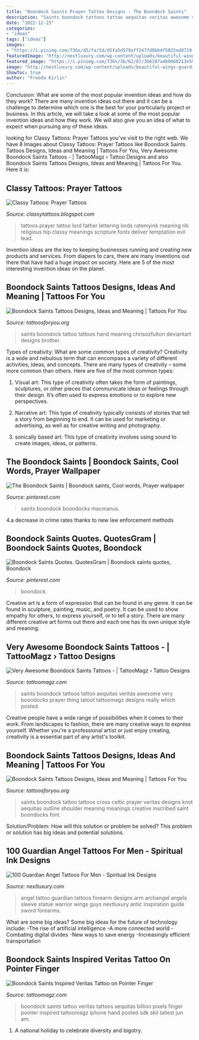 ```yaml
---
title: "Boondock Saints Prayer Tattoo Designs : The Boondock Saints"
description: "Saints boondock tattoos tattoo aequitas veritas awesome very boondocks prayer thing tatoot tattoomagz designs really which posted"
date: "2022-12-23"
categories:
- "ideas"
tags: ["ideas"]
images:
- "https://i.pinimg.com/736x/d5/fa/5d/d5fa5d579aff247fd8bb4f5025ed0719--the-boondock-saints-norman-reedus.jpg"
featuredImage: "http://nextluxury.com/wp-content/uploads/beautiful-wings-guardian-angel-and-screaming-fox-tattoo-guys-forearms.jpg"
featured_image: "https://i.pinimg.com/736x/3b/62/87/3b6287a4b0660213e596f749365fec70--boondock-saints-quotes-saint-quotes.jpg"
image: "http://nextluxury.com/wp-content/uploads/beautiful-wings-guardian-angel-and-screaming-fox-tattoo-guys-forearms.jpg"
ShowToc: true
author: "Freeda Kirlin"
---
```



Conclusion: What are some of the most popular invention ideas and how do they work?
There are many invention ideas out there and it can be a challenge to determine which one is the best for your particularly project or business. In this article, we will take a look at some of the most popular invention ideas and how they work. We will also give you an idea of what to expect when pursuing any of these ideas.

	

		
looking for Classy Tattoos: Prayer Tattoos you've visit to the right web. We have 8 Images about Classy Tattoos: Prayer Tattoos like Boondock Saints Tattoos Designs, Ideas and Meaning | Tattoos For You, Very Awesome Boondock Saints Tattoos - | TattooMagz › Tattoo Designs and also Boondock Saints Tattoos Designs, Ideas and Meaning | Tattoos For You. Here it is:
		
    
## Classy Tattoos: Prayer Tattoos

<img loading=lazy src="http://4.bp.blogspot.com/-7CzGfgKoCBs/T6ILlNvYYVI/AAAAAAAAAfA/lpd3Ic1Ivzo/s1600/Prayer+Tattoos.jpeg" onerror="this.onerror=null;this.src='https://tse1.mm.bing.net/th?id=OIP.k9adIjScE1gvDMlfMDqbsQHaJ4&amp;pid=15.1';" alt="Classy Tattoos: Prayer Tattoos">

_Source: classytattoos.blogspot.com_

>tattoos prayer tattoo lord father lettering lords ratemyink meaning rib religious hip classy meanings scripture fonts deliver temptation evil lead. 

	

Invention ideas are the key to keeping businesses running and creating new products and services. From diapers to cars, there are many inventions out there that have had a huge impact on society. Here are 5 of the most interesting invention ideas on the planet.

    
## Boondock Saints Tattoos Designs, Ideas And Meaning | Tattoos For You

<img loading=lazy src="https://www.tattoosforyou.org/wp-content/uploads/2013/12/Boondock-Saints-Tattoos-Hand-300x201.jpg" onerror="this.onerror=null;this.src='https://tse3.mm.bing.net/th?id=OIP.BZojuPVdFdXdsUuF5jDPngAAAA&amp;pid=15.1';" alt="Boondock Saints Tattoos Designs, Ideas and Meaning | Tattoos For You">

_Source: tattoosforyou.org_

>saints boondock tattoo tattoos hand meaning chrisozfulton deviantart designs brother. 

	

Types of creativity: What are some common types of creativity?
Creativity is a wide and nebulous term that can encompass a variety of different activities, ideas, and concepts. There are many types of creativity – some more common than others. Here are five of the most common types:
1. Visual art: This type of creativity often takes the form of paintings, sculptures, or other pieces that communicate ideas or feelings through their design. It’s often used to express emotions or to explore new perspectives.

2. Narrative art: This type of creativity typically consists of stories that tell a story from beginning to end. It can be used for marketing or advertising, as well as for creative writing and photography.

3. sonically based art: This type of creativity involves using sound to create images, ideas, or patterns.

    
## The Boondock Saints | Boondock Saints, Cool Words, Prayer Wallpaper

<img loading=lazy src="https://i.pinimg.com/736x/d5/fa/5d/d5fa5d579aff247fd8bb4f5025ed0719--the-boondock-saints-norman-reedus.jpg" onerror="this.onerror=null;this.src='https://tse1.mm.bing.net/th?id=OIP.iJn1tlg6yIGhyo4B0MFRJAEgDY&amp;pid=15.1';" alt="The Boondock Saints | Boondock saints, Cool words, Prayer wallpaper">

_Source: pinterest.com_

>saints boondock boondocks macmanus. 

	

4.a decrease in crime rates thanks to new law enforcement methods

    
## Boondock Saints Quotes. QuotesGram | Boondock Saints Quotes, Boondock

<img loading=lazy src="https://i.pinimg.com/736x/3b/62/87/3b6287a4b0660213e596f749365fec70--boondock-saints-quotes-saint-quotes.jpg" onerror="this.onerror=null;this.src='https://tse3.mm.bing.net/th?id=OIP.ClQoPpDnWSqwk1JYT0ElzQHaEo&amp;pid=15.1';" alt="Boondock Saints Quotes. QuotesGram | Boondock saints quotes, Boondock">

_Source: pinterest.com_

>boondock. 

	

Creative art is a form of expression that can be found in any genre. It can be found in sculpture, painting, music, and poetry. It can be used to show empathy for others, to express yourself, or to tell a story. There are many different creative art forms out there and each one has its own unique style and meaning.

    
## Very Awesome Boondock Saints Tattoos - | TattooMagz › Tattoo Designs

<img loading=lazy src="https://tattoomagz.com/wp-content/uploads/veritas-aequitas-tattoos-30-boondock-saints-tattoos-which-are-really-awesome-slodive-48594.jpg" onerror="this.onerror=null;this.src='https://tse2.mm.bing.net/th?id=OIP.Gn-Rlvy6vmNnJArvE-4BMwHaE8&amp;pid=15.1';" alt="Very Awesome Boondock Saints Tattoos - | TattooMagz › Tattoo Designs">

_Source: tattoomagz.com_

>saints boondock tattoos tattoo aequitas veritas awesome very boondocks prayer thing tatoot tattoomagz designs really which posted. 

	

Creative people have a wide range of possibilities when it comes to their work. From landscapes to fashion, there are many creative ways to express yourself. Whether you're a professional artist or just enjoy creating, creativity is a essential part of any artist's toolkit.

    
## Boondock Saints Tattoos Designs, Ideas And Meaning | Tattoos For You

<img loading=lazy src="https://www.tattoosforyou.org/wp-content/uploads/2013/11/Boondock-Saints-Cross-Tattoo.jpg" onerror="this.onerror=null;this.src='https://tse1.mm.bing.net/th?id=OIP.4ND6G_J16ibQ9guScztyJQHaFj&amp;pid=15.1';" alt="Boondock Saints Tattoos Designs, Ideas and Meaning | Tattoos For You">

_Source: tattoosforyou.org_

>saints boondock tattoo tattoos cross celtic prayer veritas designs knot aequitas outline shoulder meaning meanings creative inscribed saint boondocks font. 

	

Solution/Problem: How will this solution or problem be solved?
This problem or solution has big ideas and potential solutions.

    
## 100 Guardian Angel Tattoos For Men - Spiritual Ink Designs

<img loading=lazy src="http://nextluxury.com/wp-content/uploads/beautiful-wings-guardian-angel-and-screaming-fox-tattoo-guys-forearms.jpg" onerror="this.onerror=null;this.src='https://tse1.mm.bing.net/th?id=OIP.TtqVI49ub0QdHYw40aYscwHaHa&amp;pid=15.1';" alt="100 Guardian Angel Tattoos For Men - Spiritual Ink Designs">

_Source: nextluxury.com_

>angel tattoo guardian tattoos forearm designs arm archangel angels sleeve statue warrior wings guys nextluxury antic inspiration guide sword forearms. 

	

What are some big ideas?
Some big ideas for the future of technology include: 
-The rise of artificial intelligence 
-A more connected world 
-Combating digital divides 
-New ways to save energy 
-Increasingly efficient transportation

    
## Boondock Saints Inspired Veritas Tattoo On Pointer Finger

<img loading=lazy src="http://tattoomagz.com/wp-content/uploads/veritas-aequitas-tattoo-one-billion-pixels-boondock-saints-tattoos-74427.jpg" onerror="this.onerror=null;this.src='https://tse3.mm.bing.net/th?id=OIP.xyOTN3KqFb_Ns_bQsZsnqQHaGN&amp;pid=15.1';" alt="Boondock Saints Inspired Veritas Tattoo on Pointer Finger">

_Source: tattoomagz.com_

>boondock saints tattoo veritas tattoos aequitas billion pixels finger pointer inspired tattoomagz iphone hand posted sdk skil tallest jun am. 

	

1. A national holiday to celebrate diversity and bigotry.

